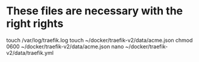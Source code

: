 # These files are necessary with the right rights

touch /var/log/traefik.log
touch ~/docker/traefik-v2/data/acme.json
chmod 0600 ~/docker/traefik-v2/data/acme.json
nano ~/docker/traefik-v2/data/traefik.yml
